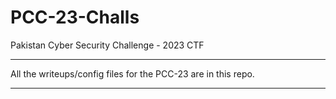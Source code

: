 # PCC-23-Challs
Pakistan Cyber Security Challenge - 2023 CTF

---

All the writeups/config files for the PCC-23 are in this repo.

---
